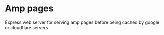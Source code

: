 # Amp pages

Express web server for serving amp pages before being cached by google or cloudflare servers

